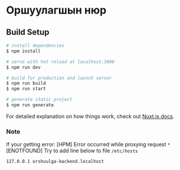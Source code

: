 # Оршуулагшын нюр

## Build Setup

```bash
# install dependencies
$ npm install

# serve with hot reload at localhost:3000
$ npm run dev

# build for production and launch server
$ npm run build
$ npm run start

# generate static project
$ npm run generate
```

For detailed explanation on how things work, check out [Nuxt.js docs](https://nuxtjs.org).


### Note

If your getting error:  [HPM] Error occurred while proxying request `*` [ENOTFOUND]
Try to add line below to file `/etc/hosts`
    
    127.0.0.1 orshuulga-backend.localhost
